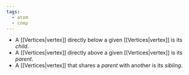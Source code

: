 ```yaml
---
tags:
  - atom
  - comp
---
```

- A [[Vertices|vertex]] directly below a given [[Vertices|vertex]] is its *child*.
- A [[Vertices|vertex]] directly above a given [[Vertices|vertex]] is its *parent*.
- A [[Vertices|vertex]] that shares a *parent* with another is its *sibling*.
